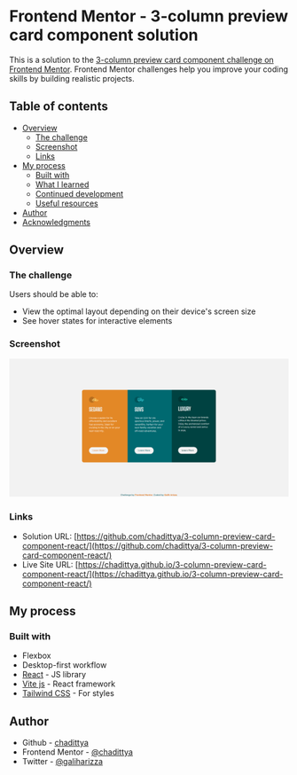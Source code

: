 # Frontend Mentor - 3-column preview card component solution

This is a solution to the [3-column preview card component challenge on Frontend Mentor](https://www.frontendmentor.io/challenges/3column-preview-card-component-pH92eAR2-). Frontend Mentor challenges help you improve your coding skills by building realistic projects.

## Table of contents

- [Overview](#overview)
  - [The challenge](#the-challenge)
  - [Screenshot](#screenshot)
  - [Links](#links)
- [My process](#my-process)
  - [Built with](#built-with)
  - [What I learned](#what-i-learned)
  - [Continued development](#continued-development)
  - [Useful resources](#useful-resources)
- [Author](#author)
- [Acknowledgments](#acknowledgments)

## Overview

### The challenge

Users should be able to:

- View the optimal layout depending on their device's screen size
- See hover states for interactive elements

### Screenshot

![](./src/assets/images/screenshoot.png)

### Links

- Solution URL: [https://github.com/chadittya/3-column-preview-card-component-react/](https://github.com/chadittya/3-column-preview-card-component-react/)
- Live Site URL: [https://chadittya.github.io/3-column-preview-card-component-react/](https://chadittya.github.io/3-column-preview-card-component-react/)

## My process

### Built with

- Flexbox
- Desktop-first workflow
- [React](https://reactjs.org/) - JS library
- [Vite js](https://vitejs.dev/) - React framework
- [Tailwind CSS](https://tailwindcss.com/) - For styles

## Author

- Github - [chadittya](https://github.com/chadittya)
- Frontend Mentor - [@chadittya](https://www.frontendmentor.io/profile/chadittya)
- Twitter - [@galiharizza](https://www.twitter.com/galiharizza)
